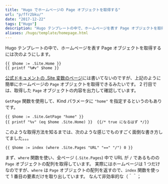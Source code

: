 ```yaml
---
title: "Hugo でホームページの Page オブジェクトを取得する"
url: "p/ffr2bku/"
date: "2017-12-22"
tags: ["Hugo"]
description: "Hugo テンプレートの中で、ホームページを表す Page オブジェクトを取得する方法です。"
aliases: /hugo/template/homepage.html
---
```


Hugo テンプレートの中で、ホームページを表す Page オブジェクトを取得するには次のようにします。

```go-html-template
{{ $home := .Site.Home }}
{{ printf "%#v" $home }}
```

[公式ドキュメントの .Site 変数のページ](https://gohugo.io/variables/site/)には書いてないのですが、上記のように簡単にホームページの `Page` オブジェクトを取得できるみたいです。
2 行目では、取得した `Page` オブジェクトの内容を出力して確認しています。

`GetPage` 関数を使用して、Kind パラメータに `"home"` を指定するというのもありです。

```go-html-template
{{ $home := .Site.GetPage "home" }}
{{ printf "%v" (eq $home .Site.Home) }}  {{/* true になるはず */}}
```

このような取得方法を知るまでは、次のような感じでものすごく面倒な書き方してました。。。

```go-html-template
{{ $home := index (where .Site.Pages "URL" "==" "/") 0 }}
```

まず、`where` 関数を使い、全ページ (`.Site.Pages`) 中で URL が `/` であるものの `Page` オブジェクトの配列を取得しています。
実際にはホームページは 1 つだけなのですが、`where` は `Page` オブジェクトの配列を返すので、`index` 関数を使って 1 番目の要素だけを取り出しています。
なんて非効率的な（＾＾；

